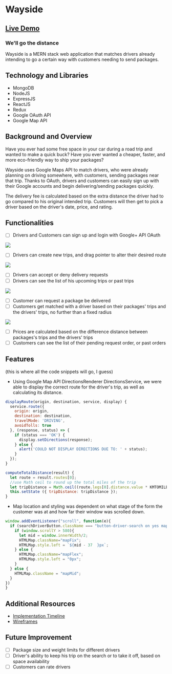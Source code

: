 
# Wayside

## [Live Demo](https://stark-ocean-27601.herokuapp.com/)

### We'll go the distance

Wayside is a MERN stack web application that matches drivers already intending to go a certain way with customers needing to send packages.

## Technology and Libraries
  * MongoDB
  * NodeJS
  * ExpressJS
  * ReactJS
  * Redux
  * Google OAuth API
  * Google Map API

## Background and Overview

Have you ever had some free space in your car during a road trip and wanted to make a quick buck? Have you ever wanted a cheaper, faster, and more eco-friendly way to ship your packages?

Wayside uses Google Maps API to match drivers, who were already planning on driving somewhere, with customers, sending packages near that trip. Thanks to OAuth, drivers and customers can easily sign up with their Google accounts and begin delivering/sending packages quickly.

The delivery fee is calculated based on the extra distance the driver had to go compared to his original intended trip. Customers will then get to pick a driver based on the driver's date, price, and rating.

## Functionalities
- [ ] Drivers and Customers can sign up and login with Google+ API OAuth

![](https://github.com/trungvuh/Practice-for-Flex/raw/master/Giphys/Splash.gif)

- [ ] Drivers can create new trips, and drag pointer to alter their desired route

![](https://github.com/trungvuh/Practice-for-Flex/raw/master/Giphys/Trip_New.gif)

- [ ] Drivers can accept or deny delivery requests
- [ ] Drivers can see the list of his upcoming trips or past trips

![](https://github.com/trungvuh/Practice-for-Flex/raw/master/Giphys/Trip_Up_Past.gif)

- [ ] Customer can request a package be delivered
- [ ] Customers get matched with a driver based on their packages' trips and the drivers' trips, no further than a fixed radius

![](https://github.com/trungvuh/Practice-for-Flex/raw/master/Giphys/Order_New.gif)

- [ ] Prices are calculated based on the difference distance between packages's trips and the drivers' trips
- [ ] Customers can see the list of their pending request order, or past orders

## Features
(this is where all the code snippets will go, I guess)

* Using Google Map API DirectionsRenderer DirectionsService, we were able to display the correct route for the driver's trip, as well as calculating its distance.

```JavaScript
displayRoute(origin, destination, service, display) {
  service.route({
    origin: origin,
    destination: destination,
    travelMode: 'DRIVING',
    avoidTolls: true
  }, (response, status) => {
    if (status === 'OK') {
      display.setDirections(response);
    } else {
      alert('COULD NOT DISPLAY DIRECTIONS DUE TO: ' + status);
    }
  });
}

computeTotalDistance(result) {
  let route = result.routes[0];
  //use Math ceil to round up the total miles of the trip
  let tripDistance = Math.ceil((route.legs[0].distance.value * KMTOMILE));
  this.setState ({ tripDistance: tripDistance });
}
```

* Map location and styling was dependent on what stage of the form the customer was at and how far their window was scrolled down.

```JavaScript and CSS
window.addEventListener("scroll", function(e){
  if (searchDriverButton.className === "button-driver-search on yes mapbutton"){
    if (window.scrollY > 580){
      let mid = window.innerWidth/2;
      HTMLMap.className="mapFix";
      HTMLMap.style.left = `${mid - 37  }px`;
    } else {
      HTMLMap.className="mapFlex";
      HTMLMap.style.left = "0px";
    }
  } else {
    HTMLMap.className = "mapMid";
  }
})
}
```

## Additional Resources

* [Implementation Timeline](https://github.com/Tyler-Chi/FlexProject/wiki/Implementation-Timeline)
* [Wireframes](https://github.com/Tyler-Chi/FlexProject/wiki/WireFrames)


## Future Improvement
- [ ] Package size and weight limits for different drivers
- [ ] Driver's ability to keep his trip on the search or to take it off, based on space availability
- [ ] Customers can rate drivers
